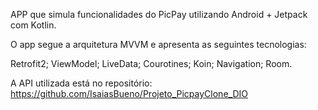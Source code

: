 APP que simula funcionalidades do PicPay utilizando Android + Jetpack com Kotlin.

O app segue a arquitetura MVVM e apresenta as seguintes tecnologias:

Retrofit2;
ViewModel;
LiveData;
Courotines;
Koin;
Navigation;
Room.

A API utilizada está no repositório: https://github.com/IsaiasBueno/Projeto_PicpayClone_DIO
